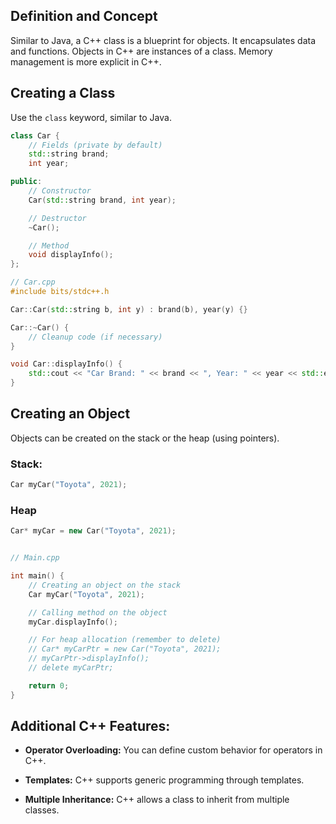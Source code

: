 ## Definition and Concept
Similar to Java, a C++ class is a blueprint for objects. It encapsulates data and functions. Objects in C++ are instances of a class. Memory management is more explicit in C++.

## Creating a Class
Use the `class` keyword, similar to Java.


```cpp
class Car {
    // Fields (private by default)
    std::string brand;
    int year;

public:
    // Constructor
    Car(std::string brand, int year);

    // Destructor
    ~Car();

    // Method
    void displayInfo();
};

// Car.cpp
#include bits/stdc++.h

Car::Car(std::string b, int y) : brand(b), year(y) {}

Car::~Car() {
    // Cleanup code (if necessary)
}

void Car::displayInfo() {
    std::cout << "Car Brand: " << brand << ", Year: " << year << std::endl;
}
```

## Creating an Object

Objects can be created on the stack or the heap (using pointers).

### Stack:
```cpp
Car myCar("Toyota", 2021);
```

### Heap
```cpp
Car* myCar = new Car("Toyota", 2021);
```


```cpp

// Main.cpp

int main() {
    // Creating an object on the stack
    Car myCar("Toyota", 2021);

    // Calling method on the object
    myCar.displayInfo();

    // For heap allocation (remember to delete)
    // Car* myCarPtr = new Car("Toyota", 2021);
    // myCarPtr->displayInfo();
    // delete myCarPtr;

    return 0;
}
```
## Additional C++ Features:

- **Operator Overloading:** You can define custom behavior for operators in C++.

- **Templates:** C++ supports generic programming through templates.

- **Multiple Inheritance:** C++ allows a class to inherit from multiple classes.

